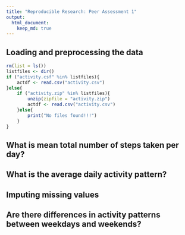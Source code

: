 ```yaml
---
title: "Reproducible Research: Peer Assessment 1"
output: 
  html_document:
    keep_md: true
---
```



## Loading and preprocessing the data

```r
rm(list = ls())
listfiles <- dir()
if ("activity.csf" %in% listfiles){
    actdf <- read.csv("activity.csv")
}else{
    if ("activity.zip" %in% listfiles){
        unzip(zipfile = "activity.zip")
        actdf <- read.csv("activity.csv") 
    }else{
        print("No files found!!!")
    }
}
```


## What is mean total number of steps taken per day?



## What is the average daily activity pattern?



## Imputing missing values



## Are there differences in activity patterns between weekdays and weekends?
